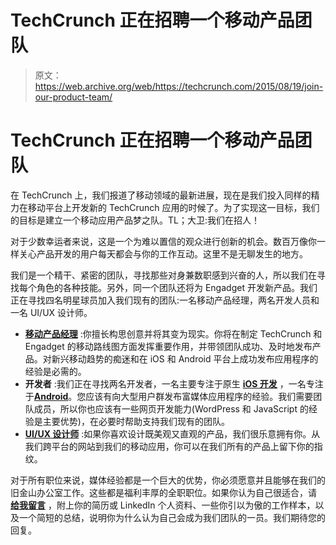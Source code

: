 # TechCrunch 正在招聘一个移动产品团队

> 原文：<https://web.archive.org/web/https://techcrunch.com/2015/08/19/join-our-product-team/>

# TechCrunch 正在招聘一个移动产品团队

在 TechCrunch 上，我们报道了移动领域的最新进展，现在是我们投入同样的精力在移动平台上开发新的 TechCrunch 应用的时候了。为了实现这一目标，我们的目标是建立一个移动应用产品梦之队。TL；大卫:我们在招人！

对于少数幸运者来说，这是一个为难以置信的观众进行创新的机会。数百万像你一样关心产品开发的用户每天都会与你的工作互动。这里不是无聊发生的地方。

我们是一个精干、紧密的团队，寻找那些对身兼数职感到兴奋的人，所以我们在寻找每个角色的各种技能。另外，同一个团队还将为 Engadget 开发新产品。我们正在寻找四名明星球员加入我们现有的团队:一名移动产品经理，两名开发人员和一名 UI/UX 设计师。

*   [**移动产品经理**](https://web.archive.org/web/20221208110545/https://www.linkedin.com/jobs2/cap/view/29053799?pathWildcard=29053799&trk=job_capjs) :你擅长构思创意并将其变为现实。你将在制定 TechCrunch 和 Engadget 的移动路线图方面发挥重要作用，并带领团队成功、及时地发布产品。对新兴移动趋势的痴迷和在 iOS 和 Android 平台上成功发布应用程序的经验是必需的。
*   **开发者** :我们正在寻找两名开发者，一名主要专注于原生 [**iOS 开发**](https://web.archive.org/web/20221208110545/https://www.linkedin.com/jobs2/cap/view/55476940?pathWildcard=55476940&trk=job_capjs) ，一名专注于[**Android**](https://web.archive.org/web/20221208110545/https://www.linkedin.com/jobs2/cap/view/29056030?pathWildcard=29056030&trk=job_capjs)。您应该有向大型用户群发布富媒体应用程序的经验。我们需要团队成员，所以你也应该有一些网页开发能力(WordPress 和 JavaScript 的经验是主要优势)，在必要时帮助支持我们现有的团队。
*   [**UI/UX 设计师**](https://web.archive.org/web/20221208110545/https://www.linkedin.com/jobs2/cap/view/41606566?pathWildcard=41606566&trk=job_capjs) :如果你喜欢设计既美观又直观的产品，我们很乐意拥有你。从我们跨平台的网站到我们的移动应用，你可以在我们所有的产品上留下你的指纹。

对于所有职位来说，媒体经验都是一个巨大的优势，你必须愿意并且能够在我们的旧金山办公室工作。这些都是福利丰厚的全职职位。如果你认为自己很适合，请 [**给我留言**](https://web.archive.org/web/20221208110545/mailto:nicole.wilke@beta.techcrunch.com) ，附上你的简历或 LinkedIn 个人资料、一些你引以为傲的工作样本，以及一个简短的总结，说明你为什么认为自己会成为我们团队的一员。我们期待您的回复。